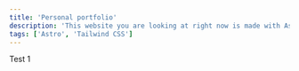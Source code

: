```yaml
---
title: 'Personal portfolio'
description: 'This website you are looking at right now is made with Astro and Tailwind CSS'
tags: ['Astro', 'Tailwind CSS']
---
```


Test 1

